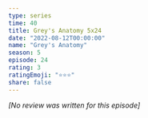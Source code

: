 ```yaml
---
type: series
time: 40
title: Grey's Anatomy 5x24
date: "2022-08-12T00:00:00"
name: "Grey's Anatomy"
season: 5
episode: 24
rating: 3
ratingEmoji: "⭐️⭐️⭐️"
share: false
---
```


_[No review was written for this episode]_
